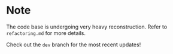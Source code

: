 # Note

The code base is undergoing very heavy reconstruction. Refer to `refactoring.md` for more details.

Check out the `dev` branch for the most recent updates!
